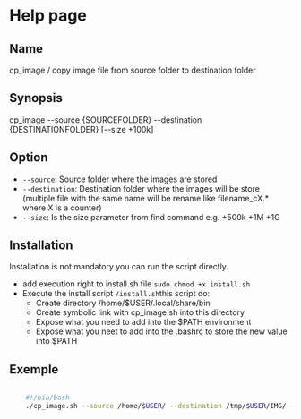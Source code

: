 # Help page

## Name

cp_image / copy image file from source folder to destination folder

## Synopsis

cp_image --source {SOURCEFOLDER} --destination {DESTINATIONFOLDER} [--size +100k]

## Option

* `--source`: Source folder where the images are stored
* `--destination`: Destination folder where the images will be store (multiple file with the same name will be rename like filename_cX.* where X is a counter)
* `--size`: Is the size parameter from find command e.g. +500k +1M +1G

## Installation

Installation is not mandatory you can run the script directly.

* add execution right to install.sh file `sudo chmod +x install.sh`
* Execute the install script  `/install.sh`this script do:
  * Create directory /home/$USER/.local/share/bin
  * Create symbolic link with cp_image.sh into this directory
  * Expose what you need to add into the $PATH environment
  * Expose what you neet to add into the .bashrc to store the new value into $PATH

## Exemple

```bash

    #!/bin/bash
    ./cp_image.sh --source /home/$USER/ --destination /tmp/$USER/IMG/ --size +500k
```
